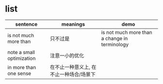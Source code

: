 # list

|sentence | meanings | demo |
|----|----|-----|
| is not much more than | 只不过是 | is not much more than a change in terminology |
| note a small optimization | 注意一小的优化 | |
| in more than one sense | 在不止一种意义上, 在不止一种场合/场景下 | |
